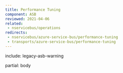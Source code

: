 ```yaml
---
title: Performance Tuning
component: ASB
reviewed: 2021-04-06
related:
 - nservicebus/operations
redirects:
 - nservicebus/azure-service-bus/performance-tuning
 - transports/azure-service-bus/performance-tuning
---
```


include: legacy-asb-warning

partial: body

